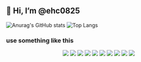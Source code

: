 
## 👋 Hi, I’m @ehc0825

![Anurag's GitHub stats](https://github-readme-stats.vercel.app/api?username=ehc0825&show_icons=true&theme=tokyonight)
![Top Langs](https://github-readme-stats.vercel.app/api/top-langs/?username=ehc0825&layout=compact&theme=tokyonight)



   
     
     
###  use something like this
<div align="center">
<img src="https://img.shields.io/badge/Java-red?style=flat&logo=Java&logoColor= #007396"/>
<img src="https://img.shields.io/badge/Spring-green?style=flat&logo=Spring&logoColor= #6DB33F"/>
<img src="https://img.shields.io/badge/SpringBoot-green?style=flat&logo=SpringBoot&logoColor= #6DB33F"/>
<img src="https://img.shields.io/badge/Phtyon-green?style=flat&logo=Python&logoColor= #3776AB"/>
<img src="https://img.shields.io/badge/JavaScript-yellow?style=flat&logo=JavaScirpt&logoColor= #F7DF1E"/>
<img src="https://img.shields.io/badge/ElasticSearch-blue?style=flat&logo=ElasticSearch&logoColor= #005571"/>
<img src="https://img.shields.io/badge/Kibana-ping?style=flat&logo=Kibana&logoColor= #005571"/>
<img src="https://img.shields.io/badge/IntelliJ IDEA-blue?style=flat&logo=IntelliJ IDEA&logoColor=#000000"/>
<img src="https://img.shields.io/badge/Jira-blue?style=flat&logo=Jira&logoColor=#0052CC"/>
<img src="https://img.shields.io/badge/Visual Studio Code-white?style=flat&logo=Visual Studio Code&logoColor=#007ACC"/>
</div>

<!---
ehc0825/ehc0825 is a ✨ special ✨ repository because its `README.md` (this file) appears on your GitHub profile.
You can click the Preview link to take a look at your changes.
--->
